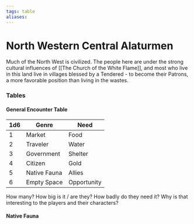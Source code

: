 ```yaml
---
tags: table
aliases:
---
```

# North Western Central Alaturmen
Much of the North West is civilized. The people here are under the strong cultural influences of [[The Church of the White Flame]], and most who live in this land live in villages blessed by a Tendered - to become their Patrons, a more favorable position than living in the wastes.

### Tables
#### General Encounter Table
1d6 | Genre | Need 
--- | --- | --- 
1 | Market | Food 
2 | Traveler | Water 
3 | Government | Shelter 
4 | Citizen | Gold 
5 | Native Fauna | Allies 
6 | Empty Space | Opportunity

How many? How big is it / are they? How badly do they need it? Why is that interesting to the players and their characters?

#### Native Fauna